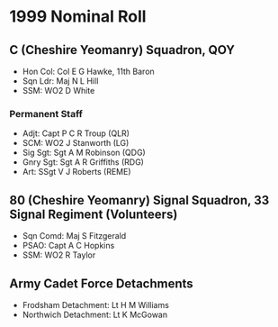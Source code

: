 # 1999 Nominal Roll

## C (Cheshire Yeomanry) Squadron, QOY

* Hon Col: Col E G Hawke, 11th Baron
* Sqn Ldr: Maj N L Hill
* SSM: WO2 D White

### Permanent Staff

* Adjt: Capt P C R Troup (QLR)
* SCM: WO2 J Stanworth (LG)
* Sig Sgt: Sgt A M Robinson (QDG)
* Gnry Sgt: Sgt A R Griffiths (RDG)
* Art: SSgt V J Roberts (REME)

## 80 (Cheshire Yeomanry) Signal Squadron, 33 Signal Regiment (Volunteers)

* Sqn Comd: Maj S Fitzgerald
* PSAO: Capt A C Hopkins
* SSM: WO2 R Taylor

## Army Cadet Force Detachments

* Frodsham Detachment: Lt H M Williams
* Northwich Detachment: Lt K McGowan
